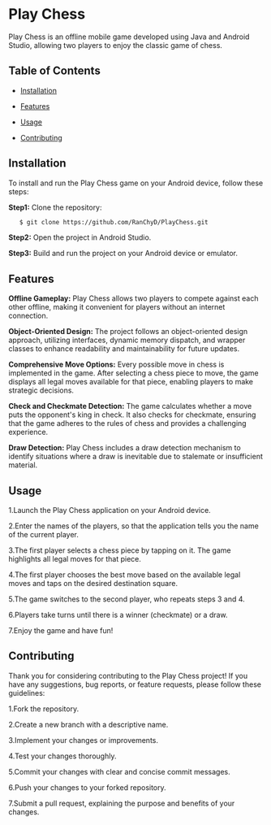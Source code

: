
# Play Chess

Play Chess is an offline mobile game developed using Java and Android Studio, allowing two players to enjoy the classic game of chess.


## Table of Contents
- [Installation](#installation)

- [Features](#features)

- [Usage](#usage)

- [Contributing](#contributing)


## Installation
To install and run the Play Chess game on your Android device, follow these steps:

 **Step1:** Clone the repository:
 ```bash
    $ git clone https://github.com/RanChyD/PlayChess.git
```
**Step2:** Open the project in Android Studio.

**Step3:** Build and run the project on your Android device or emulator.
## Features
**Offline Gameplay:** Play Chess allows two players to compete against each other offline, making it convenient for players without an internet connection.

**Object-Oriented Design:** The project follows an object-oriented design approach, utilizing interfaces, dynamic memory dispatch, and wrapper classes to enhance readability and maintainability for future updates.

**Comprehensive Move Options:** Every possible move in chess is implemented in the game. After selecting a chess piece to move, the game displays all legal moves available for that piece, enabling players to make strategic decisions.

**Check and Checkmate Detection:** The game calculates whether a move puts the opponent's king in check. It also checks for checkmate, ensuring that the game adheres to the rules of chess and provides a challenging experience.

**Draw Detection:** Play Chess includes a draw detection mechanism to identify situations where a draw is inevitable due to stalemate or insufficient material.
## Usage
1.Launch the Play Chess application on your Android device.

2.Enter the names of the players, so that the application tells you the name of the current player.

3.The first player selects a chess piece by tapping on it. The game highlights all legal moves for that piece.

4.The first player chooses the best move based on the available legal moves and taps on the desired destination square.

5.The game switches to the second player, who repeats steps 3 and 4.

6.Players take turns until there is a winner (checkmate) or a draw.

7.Enjoy the game and have fun!
## Contributing
Thank you for considering contributing to the Play Chess project! If you have any suggestions, bug reports, or feature requests, please follow these guidelines:

1.Fork the repository.

2.Create a new branch with a descriptive name.

3.Implement your changes or improvements.

4.Test your changes thoroughly.

5.Commit your changes with clear and concise commit messages.

6.Push your changes to your forked repository.

7.Submit a pull request, explaining the purpose and benefits of your changes.
